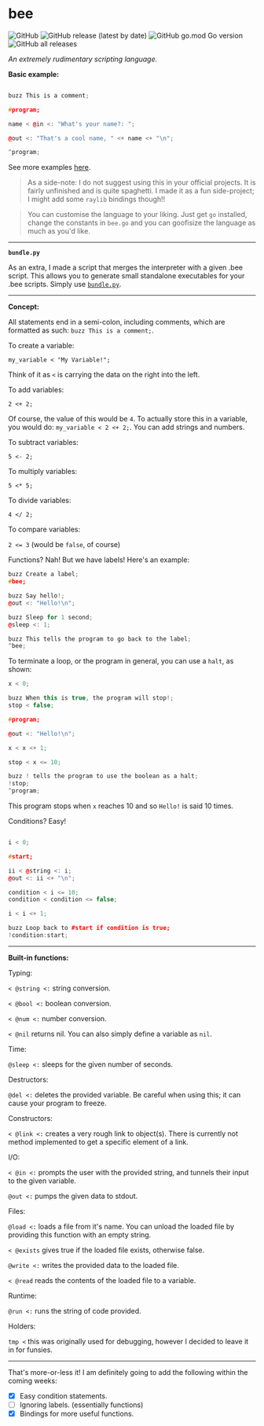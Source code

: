 # bee

![GitHub](https://img.shields.io/github/license/jibstack64/bee) ![GitHub release (latest by date)](https://img.shields.io/github/v/release/jibstack64/bee) ![GitHub go.mod Go version](https://img.shields.io/github/go-mod/go-version/jibstack64/bee) ![GitHub all releases](https://img.shields.io/github/downloads/jibstack64/bee/total)

*An extremely rudimentary scripting language.*

**Basic example:**
```c++

buzz This is a comment;

#program;

name < @in <: "What's your name?: ";

@out <: "That's a cool name, " <+ name <+ "\n";

^program;

```

See more examples [here](https://github.com/jibstack64/bee/blob/master/tests).

> As a side-note: I do not suggest using this in your official projects. It is fairly unfinished and is quite spaghetti. I made it as a fun side-project; I might add some `raylib` bindings though!!

> You can customise the language to your liking. Just get `go` installed, change the constants in `bee.go` and you can goofisize the language as much as you'd like.

---

**`bundle.py`**

As an extra, I made a script that merges the interpreter with a given .bee script. This allows you to generate small standalone executables for your .bee scripts. Simply use [`bundle.py`](https://github.com/jibstack64/bee/blob/master/bundle.py).

---

**Concept:**

All statements end in a semi-colon, including comments, which are formatted as such: `buzz This is a comment;`.

To create a variable:

`my_variable < "My Variable!";`

Think of it as `<` is carrying the data on the right into the left.

To add variables:

`2 <+ 2;`

Of course, the value of this would be `4`. To actually store this in a variable, you would do: `my_variable < 2 <+ 2;`. You can add strings and numbers.

To subtract variables:

`5 <- 2;`

To multiply variables:

`5 <* 5;`

To divide variables:

`4 </ 2;`

To compare variables:

`2 <= 3` (would be `false`, of course)

Functions? Nah! But we have labels!
Here's an example:

```c++
buzz Create a label;
#bee;

buzz Say hello!;
@out <: "Hello!\n";

buzz Sleep for 1 second;
@sleep <: 1;

buzz This tells the program to go back to the label;
^bee;
```

To terminate a loop, or the program in general, you can use a `halt`, as shown:

```c++
x < 0;

buzz When this is true, the program will stop!;
stop < false;

#program;

@out <: "Hello!\n";

x < x <+ 1;

stop < x <= 10;

buzz ! tells the program to use the boolean as a halt;
!stop;
^program;
```

This program stops when `x` reaches 10 and so `Hello!` is said 10 times.

Conditions? Easy!

```c++

i < 0;

#start;

ii < @string <: i;
@out <: ii <+ "\n";

condition < i <= 10;
condition < condition <= false;

i < i <+ 1;

buzz Loop back to #start if condition is true;
!condition:start;

```

---

**Built-in functions:**

Typing:

`< @string <:` string conversion.

`< @bool <:` boolean conversion.

`< @num <:` number conversion.

`< @nil` returns nil. You can also simply define a variable as `nil`.

Time:

`@sleep <:` sleeps for the given number of seconds.

Destructors:

`@del <:` deletes the provided variable. Be careful when using this; it can cause your program to freeze.

Constructors:

`< @link <:` creates a very rough link to object(s). There is currently not method implemented to get a specific element of a link.

I/O:

`< @in <:` prompts the user with the provided string, and tunnels their input to the given variable.

`@out <:` pumps the given data to stdout.

Files:

`@load <:` loads a file from it's name. You can unload the loaded file by providing this function with an empty string.

`< @exists` gives true if the loaded file exists, otherwise false.

`@write <:` writes the provided data to the loaded file.

`< @read` reads the contents of the loaded file to a variable.

Runtime:

`@run <:` runs the string of code provided.

Holders:

`tmp <` this was originally used for debugging, however I decided to leave it in for funsies.

---

That's more-or-less it! I am definitely going to add the following within the coming weeks:
- [x] Easy condition statements.
- [ ] Ignoring labels. (essentially functions)
- [x] Bindings for more useful functions.
